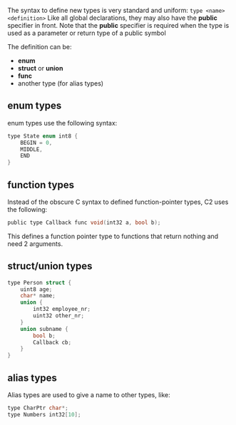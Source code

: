 
The syntax to define new types is very standard and uniform: `type <name> <definition>`
Like all global declarations, they may also have the __public__ specifier in front.
Note that the __public__ specifier is required when the type is used as a parameter or return type 
of a public symbol

The definition can be:

* __enum__
* __struct__ or __union__
* __func__
* another type (for alias types)

## enum types

enum types use the following syntax:
```c
type State enum int8 {
    BEGIN = 0,
    MIDDLE,
    END
}
```

## function types

Instead of the obscure C syntax to defined function-pointer types, C2 uses the
following:
```c
public type Callback func void(int32 a, bool b);
```
This defines a function pointer type to functions that return nothing and need 2
arguments.

## struct/union types

```c
type Person struct {
    uint8 age;
    char* name;
    union {
        int32 employee_nr;
        uint32 other_nr;
    }
    union subname {
        bool b;
        Callback cb;
    }
}
```

## alias types
Alias types are used to give a name to other types, like:

```c
type CharPtr char*;
type Numbers int32[10];
```



